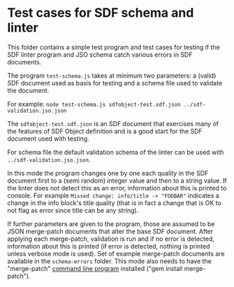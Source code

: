 # Test cases for SDF schema and linter

This folder contains a simple test program and test cases for testing if the SDF linter program and JSO schema catch various errors in SDF documents.

The program `test-schema.js` takes at minimum two parameters: a (valid) SDF document used as basis for testing and a schema file used to validate the document. 

For example: `node test-schema.js sdfobject-test.sdf.json ../sdf-validation.jso.json`

The `sdfobject-test.sdf.json` is an SDF document that exercises many of the features of SDF Object definition and is a good start for the SDF document used with testing.

For schema file the default validation schema of the linter can be used with `../sdf-validation.jso.json`.

In this mode the program changes one by one each quality in the SDF document first to a (semi random) integer value and then to a string value. If the linter does not detect this as an error, information about this is printed to console. For example `Missed change: info/title -> "FOOBAR"` indicates a change in the info block's title quality (that is in fact a change that is OK to not flag as error since title can be any string).

If further parameters are given to the program, those are assumed to be JSON merge-patch documents that alter the base SDF document. After applying each merge-patch, validation is run and if no error is detected, information about this is printed (if error is detected, nothing is printed unless verbose mode is used). Set of example merge-patch documents are available in the `schema-errors` folder. This mode also needs to have the "merge-patch" [command line program](https://rubygems.org/gems/merge-patch/versions/0.1.0) installed ("gem install merge-patch").
